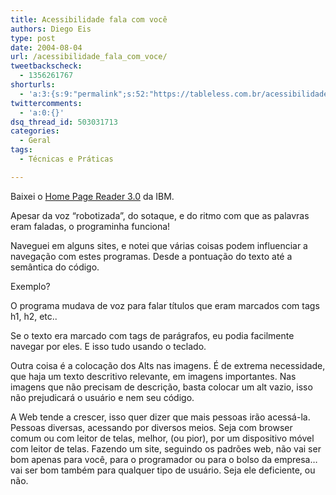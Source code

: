 ```yaml
---
title: Acessibilidade fala com você
authors: Diego Eis
type: post
date: 2004-08-04
url: /acessibilidade_fala_com_voce/
tweetbackscheck:
  - 1356261767
shorturls:
  - 'a:3:{s:9:"permalink";s:52:"https://tableless.com.br/acessibilidade_fala_com_voce";s:7:"tinyurl";s:26:"https://tinyurl.com/3osgaxs";s:4:"isgd";s:19:"https://is.gd/k6Wrcf";}'
twittercomments:
  - 'a:0:{}'
dsq_thread_id: 503031713
categories:
  - Geral
tags:
  - Técnicas e Práticas

---
```

Baixei o [Home Page Reader 3.0][1] da IBM.
  
Apesar da voz &#8220;robotizada&#8221;, do sotaque, e do ritmo com que as palavras eram faladas, o programinha funciona!
  
Naveguei em alguns sites, e notei que várias coisas podem influenciar a navegação com estes programas. Desde a pontuação do texto até a semântica do código.

Exemplo?
  
O programa mudava de voz para falar títulos que eram marcados com tags h1, h2, etc..
  
Se o texto era marcado com tags de parágrafos, eu podia facilmente navegar por eles. E isso tudo usando o teclado.

Outra coisa é a colocação dos Alts nas imagens. É de extrema necessidade, que haja um texto descritivo relevante, em imagens importantes. Nas imagens que não precisam de descrição, basta colocar um alt vazio, isso não prejudicará o usuário e nem seu código.

A Web tende a crescer, isso quer dizer que mais pessoas irão acessá-la. Pessoas diversas, acessando por diversos meios. Seja com browser comum ou com leitor de telas, melhor, (ou pior), por um dispositivo móvel com leitor de telas. Fazendo um site, seguindo os padrões web, não vai ser bom apenas para você, para o programador ou para o bolso da empresa&#8230; vai ser bom também para qualquer tipo de usuário. Seja ele deficiente, ou não.

 [1]: https://www-306.ibm.com/able/solution_offerings/hpr.html
